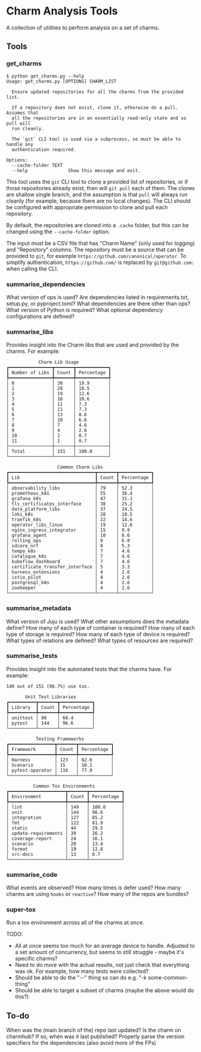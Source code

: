 # Charm Analysis Tools

A collection of utilities to perform analysis on a set of charms.

## Tools

### get_charms

```shellscript
$ python get_charms.py --help
Usage: get_charms.py [OPTIONS] CHARM_LIST

  Ensure updated repositories for all the charms from the provided list.

  If a repository does not exist, clone it, otherwise do a pull. Assumes that
  all the repositories are in an essentially read-only state and so pull will
  run cleanly.

  The `git` CLI tool is used via a subprocess, so must be able to handle any
  authentication required.

Options:
  --cache-folder TEXT
  --help               Show this message and exit.
```

This tool uses the `git` CLI tool to clone a provided list of repositories, or
if those repositories already exist, then will `git pull` each of them. The
clones are shallow single branch, and the assumption is that `pull` will always
run cleanly (for example, because there are no local changes). The CLI should be
configured with appropriate permission to clone and pull each repository.

By default, the repositories are cloned into a `.cache` folder, but this can be
changed using the `--cache-folder` option.

The input must be a CSV file that has "Charm Name" (only used for logging) and
"Repository" columns. The repository must be a source that can be provided to
`git`, for example `https://github.com/canonical/operator`. To simplify
authentication, `https://github.com/` is replaced by `git@github.com:` when
calling the CLI.

### summarise_dependencies

What version of ops is used?
Are dependencies listed in requirements.txt, setup.py, or pyproject.toml?
What dependencies are there other than ops?
What version of Python is required?
What optional dependency configurations are defined?

### summarise_libs

Provides insight into the Charm libs that are used and provided by the charms.
For example:

```
            Charm Lib Usage
┏━━━━━━━━━━━━━━━━┳━━━━━━━┳━━━━━━━━━━━━┓
┃ Number of Libs ┃ Count ┃ Percentage ┃
┡━━━━━━━━━━━━━━━━╇━━━━━━━╇━━━━━━━━━━━━┩
│ 0              │ 30    │ 19.9       │
│ 1              │ 28    │ 18.5       │
│ 2              │ 19    │ 12.6       │
│ 3              │ 16    │ 10.6       │
│ 4              │ 11    │ 7.3        │
│ 5              │ 11    │ 7.3        │
│ 6              │ 13    │ 8.6        │
│ 7              │ 10    │ 6.6        │
│ 8              │ 7     │ 4.6        │
│ 9              │ 4     │ 2.6        │
│ 10             │ 1     │ 0.7        │
│ 11             │ 1     │ 0.7        │
├────────────────┼───────┼────────────┤
│ Total          │ 151   │ 100.0      │
└────────────────┴───────┴────────────┘

                   Common Charm Libs
┏━━━━━━━━━━━━━━━━━━━━━━━━━━━━━━━━┳━━━━━━━┳━━━━━━━━━━━━┓
┃ Lib                            ┃ Count ┃ Percentage ┃
┡━━━━━━━━━━━━━━━━━━━━━━━━━━━━━━━━╇━━━━━━━╇━━━━━━━━━━━━┩
│ observability_libs             │ 79    │ 52.3       │
│ prometheus_k8s                 │ 55    │ 36.4       │
│ grafana_k8s                    │ 47    │ 31.1       │
│ tls_certificates_interface     │ 38    │ 25.2       │
│ data_platform_libs             │ 37    │ 24.5       │
│ loki_k8s                       │ 28    │ 18.5       │
│ traefik_k8s                    │ 22    │ 14.6       │
│ operator_libs_linux            │ 19    │ 12.6       │
│ nginx_ingress_integrator       │ 15    │ 9.9        │
│ grafana_agent                  │ 10    │ 6.6        │
│ rolling_ops                    │ 9     │ 6.0        │
│ sdcore_nrf                     │ 8     │ 5.3        │
│ tempo_k8s                      │ 7     │ 4.6        │
│ catalogue_k8s                  │ 7     │ 4.6        │
│ kubeflow_dashboard             │ 7     │ 4.6        │
│ certificate_transfer_interface │ 5     │ 3.3        │
│ harness_extensions             │ 4     │ 2.6        │
│ istio_pilot                    │ 4     │ 2.6        │
│ postgresql_k8s                 │ 4     │ 2.6        │
│ zookeeper                      │ 4     │ 2.6        │
└────────────────────────────────┴───────┴────────────┘
```

### summarise_metadata

What version of Juju is used?
What other assumptions does the metadata define?
How many of each type of container is required?
How many of each type of storage is required?
How many of each type of device is required?
What types of relations are defined?
What types of resources are required?

### summarise_tests

Provides insight into the automated tests that the charms have. For example:

```
149 out of 151 (98.7%) use tox.

       Unit Test Libraries
┏━━━━━━━━━━┳━━━━━━━┳━━━━━━━━━━━━┓
┃ Library  ┃ Count ┃ Percentage ┃
┡━━━━━━━━━━╇━━━━━━━╇━━━━━━━━━━━━┩
│ unittest │ 90    │ 60.4       │
│ pytest   │ 144   │ 96.6       │
└──────────┴───────┴────────────┘

           Testing Frameworks
┏━━━━━━━━━━━━━━━━━┳━━━━━━━┳━━━━━━━━━━━━┓
┃ Framework       ┃ Count ┃ Percentage ┃
┡━━━━━━━━━━━━━━━━━╇━━━━━━━╇━━━━━━━━━━━━┩
│ Harness         │ 123   │ 82.6       │
│ Scenario        │ 15    │ 10.1       │
│ pytest-operator │ 116   │ 77.9       │
└─────────────────┴───────┴────────────┘

          Common Tox Environments
┏━━━━━━━━━━━━━━━━━━━━━┳━━━━━━━┳━━━━━━━━━━━━┓
┃ Environment         ┃ Count ┃ Percentage ┃
┡━━━━━━━━━━━━━━━━━━━━━╇━━━━━━━╇━━━━━━━━━━━━┩
│ lint                │ 149   │ 100.0      │
│ unit                │ 144   │ 96.6       │
│ integration         │ 127   │ 85.2       │
│ fmt                 │ 122   │ 81.9       │
│ static              │ 44    │ 29.5       │
│ update-requirements │ 39    │ 26.2       │
│ coverage-report     │ 24    │ 16.1       │
│ scenario            │ 20    │ 13.4       │
│ format              │ 19    │ 12.8       │
│ src-docs            │ 13    │ 8.7        │
└─────────────────────┴───────┴────────────┘
```

### summarise_code

What events are observed?
How many times is defer used?
How many charms are using `hooks` or `reactive`?
How many of the repos are bundles?

### super-tox

Run a tox environment across all of the charms at once.

TODO:

* All at once seems too much for an average device to handle. Adjusted to a set
  amount of concurrency, but seems to still struggle - maybe it's specific
  charms?
* Need to do more with the actual results, not just check that everything was ok.
  For example, how many tests were collected?
* Should be able to do the "--" thing so can do e.g. "-k some-common-thing"
* Should be able to target a subset of charms (maybe the above would do this?)

## To-do

When was the (main branch of the) repo last updated?
Is the charm on charmhub? If so, when was it last published?
Properly parse the version specifiers for the dependencies (also avoid more of the FPs)
